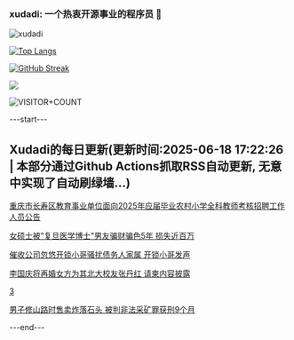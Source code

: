 ### xudadi: 一个热衷开源事业的程序员 👋

![xudadi](https://github-readme-stats-git-masterorgs-github-readme-stats-team.vercel.app/api?username=xudadi)

[![Top Langs](https://github-readme-stats.vercel.app/api/top-langs/?username=xudadi)](https://github.com/anuraghazra/github-readme-stats)

[![GitHub Streak](https://streak-stats.demolab.com?user=xudadi&locale=zh_Hans)](https://git.io/streak-stats)

![](https://raw.githubusercontent.com/xudadi/xudadi/main/assets/github-contribution-grid-snake.svg)

![VISITOR+COUNT](https://komarev.com/ghpvc/?username=xudadi&label=VISITOR+COUNT)


---start---

## Xudadi的每日更新(更新时间:2025-06-18 17:22:26 | 本部分通过Github Actions抓取RSS自动更新, 无意中实现了自动刷绿墙...)

[重庆市长寿区教育事业单位面向2025年应届毕业农村小学全科教师考核招聘工作人员公告](https://www.gongkaoleida.com/article/2458530)

[女硕士被"复旦医学博士"男友骗财骗色5年 损失近百万](https://m.163.com/news/article/K2BDV5NT0514R9OJ.html)

[催收公司忽悠开锁小哥骚扰债务人家属 开锁小哥发声](https://m.163.com/news/article/K29FTUN2053469LG.html)

[李国庆将再婚女方为其北大校友张丹红 请柬内容披露](https://m.163.com/news/article/K2BA37B305561G0D.html)

[3](https://m.163.com/touch/news/sub/domestic)

[男子修山路时售卖炸落石头 被判非法采矿罪获刑9个月](https://m.163.com/news/article/K2B1LRDV0514R9P4.html)

---end---
